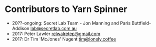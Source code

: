 # Contributors to Yarn Spinner

* 20??-ongoing: Secret Lab Team - Jon Manning and Paris Buttfield-Addison <lab@secretlab.com.au>
* 2017: Peter Lawler <relwalretep@gmail.com>
* 2017: Dr Tim 'McJones' Nugent <tim@lonely.coffee>
